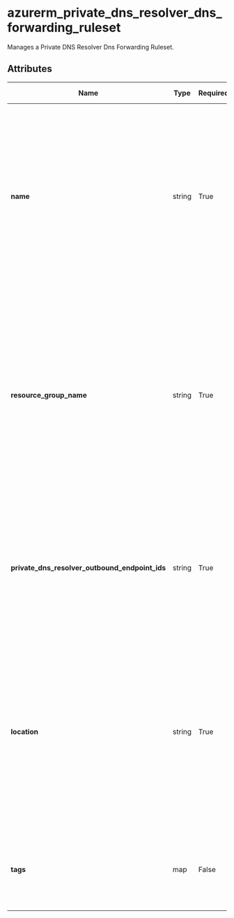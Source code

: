 # azurerm_private_dns_resolver_dns_forwarding_ruleset

Manages a Private DNS Resolver Dns Forwarding Ruleset.

## Attributes

| Name | Type | Required? | Default  | possible values | Description |
| ---- | ---- | --------- | -------- | ----------- | ----------- |
| **name** | string | True | -  |  -  | Specifies the name which should be used for this Private DNS Resolver Dns Forwarding Ruleset. Changing this forces a new Private DNS Resolver Dns Forwarding Ruleset to be created. | 
| **resource_group_name** | string | True | -  |  -  | Specifies the name of the Resource Group where the Private DNS Resolver Dns Forwarding Ruleset should exist. Changing this forces a new Private DNS Resolver Dns Forwarding Ruleset to be created. | 
| **private_dns_resolver_outbound_endpoint_ids** | string | True | -  |  -  | The list of IDs of the Private DNS Resolver Outbound Endpoint that is linked to the Private DNS Resolver Dns Forwarding Ruleset. | 
| **location** | string | True | -  |  -  | Specifies the Azure Region where the Private DNS Resolver Dns Forwarding Ruleset should exist. Changing this forces a new Private DNS Resolver Dns Forwarding Ruleset to be created. | 
| **tags** | map | False | -  |  -  | A mapping of tags to assign to the Private DNS Resolver Dns Forwarding Ruleset. | 

